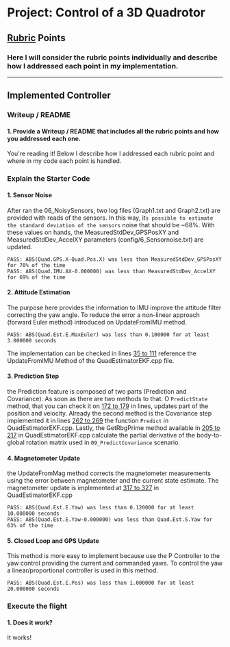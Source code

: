 # Project: Control of a 3D Quadrotor
## [Rubric](https://review.udacity.com/#!/rubrics/1807/view) Points
### Here I will consider the rubric points individually and describe how I addressed each point in my implementation.  

---
## Implemented Controller
### Writeup / README

#### 1. Provide a Writeup / README that includes all the rubric points and how you addressed each one. 
You're reading it! Below I describe how I addressed each rubric point and where in my code each point is handled.

### Explain the Starter Code

#### 1. Sensor Noise
After ran the 06_NoisySensors, two log files (Graph1.txt and Graph2.txt) are provided with reads of the sensors. In this way, it`s possible to estimate the standard deviation of the sensors` noise that should be ~68%. With these values on hands, the MeasuredStdDev_GPSPosXY and MeasuredStdDev_AccelXY parameters (config/6_Sensornoise.txt) are updated.

```
PASS: ABS(Quad.GPS.X-Quad.Pos.X) was less than MeasuredStdDev_GPSPosXY for 70% of the time
PASS: ABS(Quad.IMU.AX-0.000000) was less than MeasuredStdDev_AccelXY for 69% of the time
```

#### 2. Attitude Estimation
The purpose here provides the information to IMU improve the attitude filter correcting the yaw angle. To reduce the error a non-linear approach (forward Euler method) introduced on UpdateFromIMU method. 
```
PASS: ABS(Quad.Est.E.MaxEuler) was less than 0.100000 for at least 3.000000 seconds
```
The implementation can be checked in lines [35 to 111](https://github.com/flaviol-souza/FCND-Estimation-CPP/blob/master/src/QuadEstimatorEKF.cpp) reference the UpdateFromIMU Method of the QuadEstimatorEKF.cpp file.

#### 3. Prediction Step
the Prediction feature is composed of two parts (Prediction and Covariance). As soon as there are two methods to that. O `PredictState` method, that you can check it on  [172 to 179](https://github.com/flaviol-souza/FCND-Estimation-CPP/blob/master/src/QuadEstimatorEKF.cpp) in lines, updates part of the position and velocity. Already the second method is the Covariance step implemented it in lines [262 to 269](https://github.com/flaviol-souza/FCND-Estimation-CPP/blob/master/src/QuadEstimatorEKF.cpp) the function `Predict` in QuadEstimatorEKF.cpp.
Lastly, the GetRbgPrime method available in [205 to 217](https://github.com/flaviol-souza/FCND-Estimation-CPP/blob/master/src/QuadEstimatorEKF.cpp) in QuadEstimatorEKF.cpp calculate the partial derivative of the body-to-global rotation matrix used in `09_PredictCovariance` scenario.


#### 4. Magnetometer Update
the UpdateFromMag method corrects the magnetometer measurements using the error between magnetometer and the current state estimate. The magnetometer update is implemented at [317 to 327](https://github.com/flaviol-souza/FCND-Estimation-CPP/blob/master/src/QuadEstimatorEKF.cpp) in QuadEstimatorEKF.cpp 
```
PASS: ABS(Quad.Est.E.Yaw) was less than 0.120000 for at least 10.000000 seconds
PASS: ABS(Quad.Est.E.Yaw-0.000000) was less than Quad.Est.S.Yaw for 63% of the time
```
#### 5. Closed Loop and GPS Update
This method is more easy to implement because use the P Controller to the yaw control providing the current and commanded yaws. To control the yaw a  linear/proportional controller is used in this method.
```
PASS: ABS(Quad.Est.E.Pos) was less than 1.000000 for at least 20.000000 seconds
```

### Execute the flight
#### 1. Does it work?
It works!
